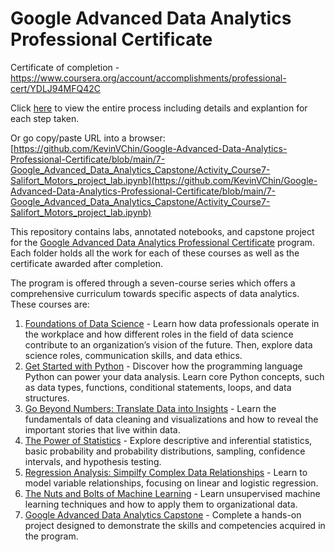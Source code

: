 # Google Advanced Data Analytics Professional Certificate

Certificate of completion - https://www.coursera.org/account/accomplishments/professional-cert/YDLJ94MFQ42C

Click [here](https://github.com/KevinVChin/Google-Advanced-Data-Analytics-Professional-Certificate/blob/main/7-Google_Advanced_Data_Analytics_Capstone/Activity_Course7-Salifort_Motors_project_lab.ipynb) to view the entire process including details and explantion for each step taken.

Or go copy/paste URL into a browser:  
[https://github.com/KevinVChin/Google-Advanced-Data-Analytics-Professional-Certificate/blob/main/7-Google_Advanced_Data_Analytics_Capstone/Activity_Course7-Salifort_Motors_project_lab.ipynb](https://github.com/KevinVChin/Google-Advanced-Data-Analytics-Professional-Certificate/blob/main/7-Google_Advanced_Data_Analytics_Capstone/Activity_Course7-Salifort_Motors_project_lab.ipynb)


This repository contains labs, annotated notebooks, and capstone project for the [Google Advanced Data Analytics Professional Certificate](https://www.coursera.org/professional-certificates/google-advanced-data-analytics) program. Each folder holds all the work for each of these courses as well as the certificate awarded after completion.

The program is offered through a seven-course series which offers a comprehensive curriculum towards specific aspects of data analytics. These courses are:

1. [Foundations of Data Science](https://www.coursera.org/learn/foundations-of-data-science?specialization=google-advanced-data-analytics) - Learn how data professionals operate in the workplace and how different roles in the field of data science contribute to an organization’s vision of the future. Then, explore data science roles, communication skills, and data ethics.
2. [Get Started with Python](https://www.coursera.org/learn/get-started-with-python?specialization=google-advanced-data-analytics) - Discover how the programming language Python can power your data analysis. Learn core Python concepts, such as data types, functions, conditional statements, loops, and data structures.
3. [Go Beyond Numbers: Translate Data into Insights](https://www.coursera.org/learn/go-beyond-the-numbers-translate-data-into-insight?specialization=google-advanced-data-analytics) - Learn the fundamentals of data cleaning and visualizations and how to reveal the important stories that live within data.
4. [The Power of Statistics](https://www.coursera.org/learn/the-power-of-statistics?specialization=google-advanced-data-analytics) - Explore descriptive and inferential statistics, basic probability and probability distributions, sampling, confidence intervals, and hypothesis testing.
5. [Regression Analysis: Simpilfy Complex Data Relationships](https://www.coursera.org/learn/regression-analysis-simplify-complex-data-relationships?specialization=google-advanced-data-analytics) - Learn to model variable relationships, focusing on linear and logistic regression.
6. [The Nuts and Bolts of Machine Learning](https://www.coursera.org/learn/the-nuts-and-bolts-of-machine-learning?specialization=google-advanced-data-analytics) - Learn unsupervised machine learning techniques and how to apply them to organizational data. 
7. [Google Advanced Data Analytics Capstone](https://www.coursera.org/learn/google-advanced-data-analytics-capstone?specialization=google-advanced-data-analytics) - Complete a hands-on project designed to demonstrate the skills and competencies acquired in the program. 
